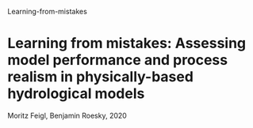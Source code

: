 Learning-from-mistakes
# Learning from mistakes: Assessing model performance and process realism in physically-based hydrological models

Moritz Feigl, Benjamin Roesky, 2020
